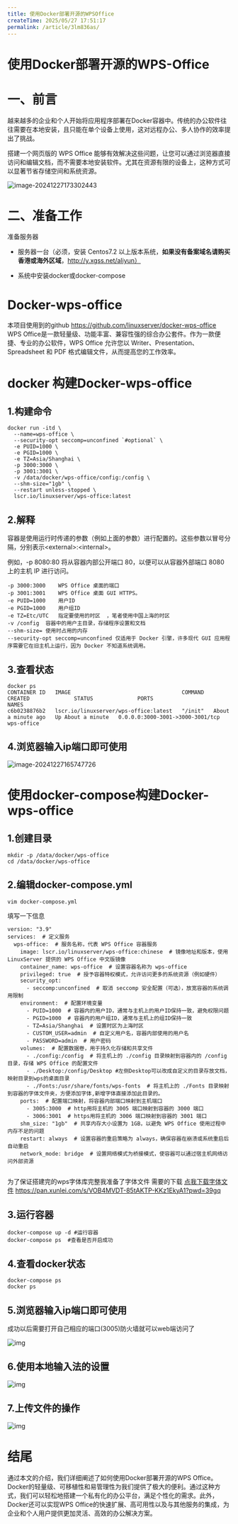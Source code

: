 ```yaml
---
title: 使用Docker部署开源的WPSOffice
createTime: 2025/05/27 17:51:17
permalink: /article/3lm836as/
---
```

# 使用Docker部署开源的WPS-Office



# 一、前言

越来越多的企业和个人开始将应用程序部署在Docker容器中。传统的办公软件往往需要在本地安装，且只能在单个设备上使用，这对远程办公、多人协作的效率提出了挑战。

搭建一个网页版的 WPS Office 能够有效解决这些问题，让您可以通过浏览器直接访问和编辑文档，而不需要本地安装软件。尤其在资源有限的设备上，这种方式可以显著节省存储空间和系统资源。

![image-20241227173302443](https://imgoss.xgss.net/picgo/image-20241227173302443.png?aliyun)

# 二、准备工作

准备服务器

- 服务器一台（必须，安装 Centos7.2 以上版本系统，**如果没有备案域名请购买香港或海外区域**，http://y.xgss.net/aliyun）

- 系统中安装docker或docker-compose

  

# Docker-wps-office

本项目使用到的github
https://github.com/linuxserver/docker-wps-office
WPS Office是一款轻量级、功能丰富、兼容性强的综合办公套件。作为一款便捷、专业的办公软件，WPS Office 允许您以 Writer、Presentation、Spreadsheet 和 PDF 格式编辑文件，从而提高您的工作效率。



# docker 构建Docker-wps-office

## 1.构建命令

```
docker run -itd \
  --name=wps-office \
  --security-opt seccomp=unconfined `#optional` \
  -e PUID=1000 \
  -e PGID=1000 \
  -e TZ=Asia/Shanghai \
  -p 3000:3000 \
  -p 3001:3001 \
  -v /data/docker/wps-office/config:/config \
  --shm-size="1gb" \
  --restart unless-stopped \
  lscr.io/linuxserver/wps-office:latest
```

## 2.解释

容器是使用运行时传递的参数（例如上面的参数）进行配置的。这些参数以冒号分隔，分别表示&lt;external&gt;:&lt;internal&gt;。

例如，-p 8080:80 将从容器内部公开端口 80，以便可以从容器外部端口 8080 上的主机 IP 进行访问。

```
-p 3000:3000	WPS Office 桌面的端口
-p 3001:3001	WPS Office 桌面 GUI HTTPS。
-e PUID=1000	用户ID
-e PGID=1000	用户组ID
-e TZ=Etc/UTC	指定要使用的时区  ，笔者使用中国上海的时区
-v /config	容器中的用户主目录，存储程序设置和文档
--shm-size=	使用时占用的内存
--security-opt seccomp=unconfined 仅适用于 Docker 引擎，许多现代 GUI 应用程序需要它在旧主机上运行，因为 Docker 不知道系统调用。
```

## 3.查看状态

```
docker ps
CONTAINER ID   IMAGE                                   COMMAND   CREATED              STATUS              PORTS                              NAMES
c6b0238876b2   lscr.io/linuxserver/wps-office:latest   "/init"   About a minute ago   Up About a minute   0.0.0.0:3000-3001->3000-3001/tcp   wps-office
```

## 4.浏览器输入ip端口即可使用

![image-20241227165747726](https://imgoss.xgss.net/picgo/image-20241227165747726.png?aliyun)



# 使用docker-compose构建Docker-wps-office



## 1.创建目录

```
mkdir -p /data/docker/wps-office
cd /data/docker/wps-office
```

## 2.编辑docker-compose.yml

```
vim docker-compose.yml
```

填写一下信息

```
version: "3.9"
services:  # 定义服务
  wps-office:  # 服务名称，代表 WPS Office 容器服务
    image: lscr.io/linuxserver/wps-office:chinese  # 镜像地址和版本，使用 LinuxServer 提供的 WPS Office 中文版镜像
    container_name: wps-office  # 设置容器名称为 wps-office
    privileged: true  # 授予容器特权模式，允许访问更多的系统资源（例如硬件）
    security_opt:
      - seccomp:unconfined  # 取消 seccomp 安全配置（可选），放宽容器的系统调用限制
    environment:  # 配置环境变量
      - PUID=1000  # 容器内的用户ID，通常与主机上的用户ID保持一致，避免权限问题
      - PGID=1000  # 容器内的用户组ID，通常与主机上的组ID保持一致
      - TZ=Asia/Shanghai  # 设置时区为上海时区
      - CUSTOM_USER=admin  # 自定义用户名，容器内部使用的用户名
      - PASSWORD=admin  # 用户密码
    volumes:  # 配置数据卷，用于持久化存储和共享文件
      - ./config:/config  # 将主机上的 ./config 目录映射到容器内的 /config 目录，存储 WPS Office 的配置文件
      - ./Desktop:/config/Desktop #左侧Desktop可以改成自定义的目录存放文档，映射目录到wps的桌面目录
      - ./Fonts:/usr/share/fonts/wps-fonts  # 将主机上的 ./Fonts 目录映射到容器的字体文件夹，方便添加字体,新增字体直接添加此目录的。
    ports:  # 配置端口映射，将容器内部端口映射到主机端口
      - 3005:3000  # http用将主机的 3005 端口映射到容器的 3000 端口
      - 3006:3001  # https用将主机的 3006 端口映射到容器的 3001 端口
    shm_size: "1gb"  # 共享内存大小设置为 1GB，以避免 WPS Office 使用过程中内存不足的问题
    restart: always  # 设置容器的重启策略为 always，确保容器在崩溃或系统重启后自动重启
    network_mode: bridge  # 设置网络模式为桥接模式，使容器可以通过宿主机网络访问外部资源


```

为了保证搭建完的wps字体库完整我准备了字体文件
需要的下载
[点我下载字体文件](https://pan.xunlei.com/s/VOB4MVDT-85tAKTP-KKz1EkyA1?pwd=39gq)  https://pan.xunlei.com/s/VOB4MVDT-85tAKTP-KKz1EkyA1?pwd=39gq

## 3.运行容器

```
docker-compose up -d #运行容器
docker-compose ps  #查看是否开启成功
```

## 4.查看docker状态

```
docker-compose ps
docker ps
```



## 5.浏览器输入ip端口即可使用

成功以后需要打开自己相应的端口(3005)防火墙就可以web端访问了

![img](https://imgoss.xgss.net/picgo/image-1730964011544.png?aliyun)



## 6.使用本地输入法的设置

![img](https://imgoss.xgss.net/picgo/image-1730964258672.png?aliyun)

## 7.上传文件的操作

![img](https://imgoss.xgss.net/picgo/image-1730964333202.png?aliyun)

# 结尾

通过本文的介绍，我们详细阐述了如何使用Docker部署开源的WPS Office。Docker的轻量级、可移植性和易管理性为我们提供了极大的便利。通过这种方式，我们可以轻松地搭建一个私有化的办公平台，满足个性化的需求。此外，Docker还可以实现WPS Office的快速扩展、高可用性以及与其他服务的集成，为企业和个人用户提供更加灵活、高效的办公解决方案。





